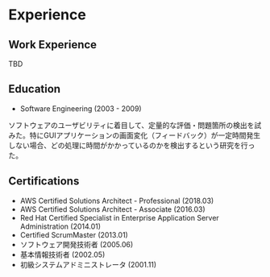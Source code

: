 # Experience

## Work Experience

TBD

## Education

* Software Engineering (2003 - 2009)

ソフトウェアのユーザビリティに着目して、定量的な評価・問題箇所の検出を試みた。特にGUIアプリケーションの画面変化（フィードバック）が一定時間発生しない場合、どの処理に時間がかかっているのかを検出するという研究を行った。

## Certifications

* AWS Certified Solutions Architect - Professional (2018.03)
* AWS Certified Solutions Architect - Associate (2016.03)
* Red Hat Certified Specialist in Enterprise Application Server Administration (2014.01)
* Certified ScrumMaster (2013.01)
* ソフトウェア開発技術者 (2005.06)
* 基本情報技術者 (2002.05)
* 初級システムアドミニストレータ (2001.11)
